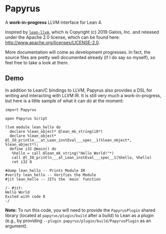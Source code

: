 # Papyrus

A **work-in-progress** LLVM interface for Lean 4.

Inspired by [`lean-llvm`](https://github.com/GaloisInc/lean-llvm), which is Copyright (c) 2019 Galois, Inc. and released under the Apache 2.0 license, which can be found here: http://www.apache.org/licenses/LICENSE-2.0.

More documentation will come as development progresses. In fact, the source files are pretty well documented already (if I do say so myself), so feel free to take a look at them.

## Demo

In addition to Lean/C bindings to LLVM, Papyrus also provides a DSL for writing and interacting with LLVM IR. It is still very much a work-in-progress, but here is a little sample of what it can do at the moment:

```lean
import Papyrus

open Papyrus Script

llvm module lean_hello do
  declare %lean_object* @lean_mk_string(i8*)
  declare %lean_object* @l_IO_println___at_Lean_instEval___spec__1(%lean_object*, %lean_object*);
  define i32 @main() do
   %hello = call @lean_mk_string("Hello World!"*)
   call @l_IO_println___at_Lean_instEval___spec__1(%hello, %hello)
   ret i32 0

#dump lean_hello -- Prints Module IR
#verify lean_hello -- Verifies the Module
#jit lean_hello -- JITs the `main` function

/- #jit:
Hello World
Exited with code 0
-/
```

**Note:** To run this code, you will need to provide the `PapyrusPlugin` shared library (located at `papyrus/plugin/build` after a build) to Lean as a plugin (e.g., by providing `--plugin papyrus/plugin/build/PapyrusPlugin` as an argument).
